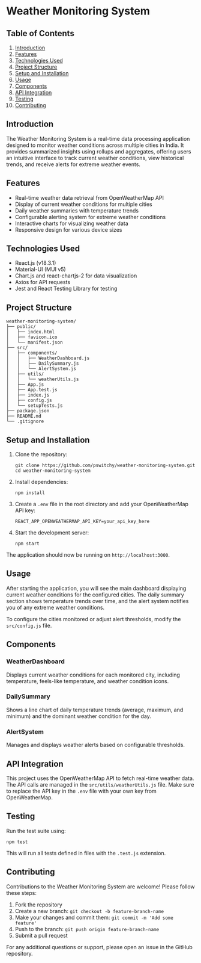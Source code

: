 # Weather Monitoring System

## Table of Contents
1. [Introduction](#introduction)
2. [Features](#features)
3. [Technologies Used](#technologies-used)
4. [Project Structure](#project-structure)
5. [Setup and Installation](#setup-and-installation)
6. [Usage](#usage)
7. [Components](#components)
8. [API Integration](#api-integration)
9. [Testing](#testing)
10. [Contributing](#contributing)

## Introduction

The Weather Monitoring System is a real-time data processing application designed to monitor weather conditions across multiple cities in India. It provides summarized insights using rollups and aggregates, offering users an intuitive interface to track current weather conditions, view historical trends, and receive alerts for extreme weather events.

## Features

- Real-time weather data retrieval from OpenWeatherMap API
- Display of current weather conditions for multiple cities
- Daily weather summaries with temperature trends
- Configurable alerting system for extreme weather conditions
- Interactive charts for visualizing weather data
- Responsive design for various device sizes

## Technologies Used

- React.js (v18.3.1)
- Material-UI (MUI v5)
- Chart.js and react-chartjs-2 for data visualization
- Axios for API requests
- Jest and React Testing Library for testing

## Project Structure

```
weather-monitoring-system/
├── public/
│   ├── index.html
│   ├── favicon.ico
│   └── manifest.json
├── src/
│   ├── components/
│   │   ├── WeatherDashboard.js
│   │   ├── DailySummary.js
│   │   └── AlertSystem.js
│   ├── utils/
│   │   └── weatherUtils.js
│   ├── App.js
│   ├── App.test.js
│   ├── index.js
│   ├── config.js
│   └── setupTests.js
├── package.json
├── README.md
└── .gitignore
```

## Setup and Installation

1. Clone the repository:
   ```
   git clone https://github.com/pswitchy/weather-monitoring-system.git
   cd weather-monitoring-system
   ```

2. Install dependencies:
   ```
   npm install
   ```

3. Create a `.env` file in the root directory and add your OpenWeatherMap API key:
   ```
   REACT_APP_OPENWEATHERMAP_API_KEY=your_api_key_here
   ```

4. Start the development server:
   ```
   npm start
   ```

The application should now be running on `http://localhost:3000`.

## Usage

After starting the application, you will see the main dashboard displaying current weather conditions for the configured cities. The daily summary section shows temperature trends over time, and the alert system notifies you of any extreme weather conditions.

To configure the cities monitored or adjust alert thresholds, modify the `src/config.js` file.

## Components

### WeatherDashboard

Displays current weather conditions for each monitored city, including temperature, feels-like temperature, and weather condition icons.

### DailySummary

Shows a line chart of daily temperature trends (average, maximum, and minimum) and the dominant weather condition for the day.

### AlertSystem

Manages and displays weather alerts based on configurable thresholds.

## API Integration

This project uses the OpenWeatherMap API to fetch real-time weather data. The API calls are managed in the `src/utils/weatherUtils.js` file. Make sure to replace the API key in the `.env` file with your own key from OpenWeatherMap.

## Testing

Run the test suite using:

```
npm test
```

This will run all tests defined in files with the `.test.js` extension.

## Contributing

Contributions to the Weather Monitoring System are welcome! Please follow these steps:

1. Fork the repository
2. Create a new branch: `git checkout -b feature-branch-name`
3. Make your changes and commit them: `git commit -m 'Add some feature'`
4. Push to the branch: `git push origin feature-branch-name`
5. Submit a pull request

For any additional questions or support, please open an issue in the GitHub repository.
